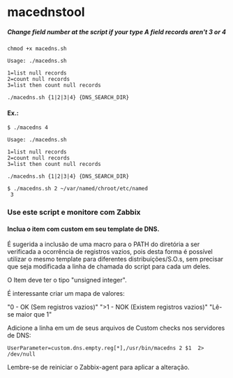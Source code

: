 # macednstool
##### Change field number at the script if your type A field records aren't 3 or 4
```
chmod +x macedns.sh
```
```
Usage: ./macedns.sh

1=list null records
2=count null records
3=list then count null records

./macedns.sh {1|2|3|4} {DNS_SEARCH_DIR}
```

#### Ex.:
```
$ ./macedns 4

Usage: ./macedns.sh

1=list null records
2=count null records
3=list then count null records

./macedns.sh {1|2|3|4} {DNS_SEARCH_DIR}

$ ./macedns.sh 2 ~/var/named/chroot/etc/named
 3
```

### Use este script e monitore com Zabbix

#### Inclua o item com custom em seu template de DNS.

É sugerida a inclusão de uma macro para o PATH do diretória a ser verificada a ocorrência de registros vazios, pois desta forma é possível utilizar o mesmo template para diferentes distribuíções/S.O.s, sem precisar que seja modificada a linha de chamada do script para cada um deles.

O Item deve ter o tipo "unsigned integer".

É interessante criar um mapa de valores:

"0 - OK (Sem registros vazios)"
">1 - NOK (Existem registros vazios)"
"Lê-se maior que 1"

Adicione a linha em um de seus arquivos de Custom checks nos servidores de DNS:
```
UserParameter=custom.dns.empty.reg[*],/usr/bin/macedns 2 $1  2> /dev/null
```
Lembre-se de reiniciar o Zabbix-agent para aplicar a alteração.

